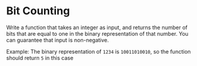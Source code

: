 # Bit Counting

Write a function that takes an integer as input, and returns the number of bits that are equal to one in the binary representation of that number. You can guarantee that input is non-negative.

Example: The binary representation of ```1234``` is ```10011010010```, so the function should return ```5``` in this case

